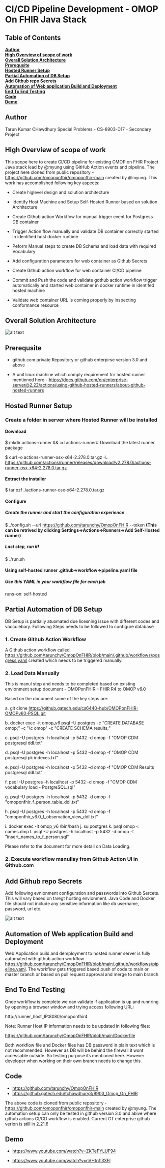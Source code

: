 # CI/CD Pipeline Development - OMOP On FHIR Java Stack

## Table of Contents
**[Author](#Author)**<br>
**[High Overview of scope of work](#High-Overview-of-scope-of-work)**<br>
**[Overall Solution Architecture](#Overall-Solution-Architecture)**<br>
**[Prerequsite](#Prerequsite)**<br>
**[Hosted Runner Setup](#Hosted-Runner-Setup)**<br>
**[Partial Automation of DB Setup](#Partial-Automation-of-DB-Setup)**<br>
**[Add Github repo Secrets](#Add-Github-repo-Secrets)**<br>
**[Automation of Web application Build and Deployment](#Automation-of-Web-application-Build-and-Deployment)**<br>
**[End To End Testing](#End-To-End-Testing)**<br>
**[Code](#Code)**<br>
**[Demo](#Demo)**<br>

## Author

Tarun Kumar CHawdhury
Special Problems - CS-8903-D17 - Secondary Project

## High Overview of scope of work

This scope here to create CI/CD pipeline for existing OMOP on FHIR Project Java stack  lead by @myung using GitHub Action events and pipeline. The project here cloned from public repository - https://github.com/omoponfhir/omoponfhir-main  created by @myung. This work has accomplished following key aspects:

- Create higlevel design and solution architecture

- Identify Host Machine and Setup Self-Hosted Runner based on solution Architecture

- Create Github action Workflow for manual trigger event for Postgress DB container

- Trigger Action flow manually and validate DB container correctly started in identified host docker runtime

- Peform Manual steps to create DB Schema and load data with  required Vocabulary

- Add configuration parameters for web container as Github Secrets

- Create Github action workflow for web container CI/CD pipeline

- Commit and Push the code and validate gothub action workflow trigger automatically and started web container in docker runtime in identifed hosted machine

- Validate web container URL is coming properly by inspecting conformance resource



## Overall Solution Architecture

![alt text](self-hosted-runner.png)

## Prerequsite

- github.com private Repository or github enterpirse version 3.0 and above

- A unit linux machine which comply requirement for hosted runner mentioned here - <https://docs.github.com/en/enterprise-server@2.22/actions/using-github-hosted-runners/about-github-hosted-runners>


## Hosted Runner Setup

### Create a folder in server where Hosted Runner will be installed

#### Download

$ mkdir actions-runner && cd actions-runner# Download the latest runner package

$ curl -o actions-runner-osx-x64-2.278.0.tar.gz -L https://github.com/actions/runner/releases/download/v2.278.0/actions-runner-osx-x64-2.278.0.tar.gz

#### Extract the installer

$ tar xzf ./actions-runner-osx-x64-2.278.0.tar.gz

#### Configure

##### Create the runner and start the configuration experience

$ ./config.sh --url https://github.com/tarunchy/OmopOnFHIR --token ****(This can be retrived by clicking Settings->Actions->Runners->Add Self-Hosted runner)****

##### Last step, run it!

$ ./run.sh

#### Using self-hosted runner .github->workflow->pipeline.yaml file

##### Use this YAML in your workflow file for each job

runs-on: self-hosted

## Partial Automation of DB Setup

DB Setup is partially atuomated due licesning issue with different codes and vacculebary. Following Steps needs to be followed to configure database

### 1. Create Github Action Workflow

A Github action workflow called https://github.com/tarunchy/OmopOnFHIR/blob/main/.github/workflows/posgress.yaml created which needs to be triggered manually.

### 2. Load Data Manually

This is manul step and needs to be completed based on existing envionment setup document - OMOPonFHIR – FHIR R4 to OMOP v6.0

Based on the document some of the key steps are:

a. git clone https://github.gatech.edu/cs6440-hub/OMOPonFHIR-OMOPv60-PSQL.git

b. docker exec -it omop_v6 psql -U postgres -c "CREATE DATABASE omop;" -c "\c omop" -c "CREATE SCHEMA results;"

c. psql -U postgres -h localhost -p 5432 -d omop -f "OMOP CDM postgresql ddl.txt"

d. psql -U postgres -h localhost -p 5432 -d omop -f "OMOP CDM postgresql pk indexes.txt"

e. psql -U postgres -h localhost -p 5432 -d omop -f "OMOP CDM Results postgresql ddl.txt"

f. psql -U postgres -h localhost -p 5432 -d omop -f "OMOP CDM vocabulary load - PostgreSQL.sql"

g. psql -U postgres -h localhost -p 5432 -d omop -f "omoponfhir_f_person_table_ddl.txt"

h. psql -U postgres -h localhost -p 5432 -d omop -f "omoponfhir_v6.0_f_observation_view_ddl.txt"

i. docker exec -it omop_v6 /bin/bash 
j. su postgres 
k. psql omop < names.dmp
l. psql -U postgres -h localhost -p 5432 -d omop -f "insert_names_to_f_person.sql"

Please refer to the document for more detail on Data Loading. 



### 2. Execute workflow manullay from Github Action UI in Github.com

## Add Github repo Secrets

Add following evnionment configuration and passwords into Github Sercets. This will vary based on taregt hosting envionment. Java Code and Docker file should not include any sensitive information like db username, password, url etc.

![alt text](add_secret.png)




## Automation of Web application Build and Deployment

Web Application build and demployment to hosted runner server is fully automated with github action workflow https://github.com/tarunchy/OmopOnFHIR/blob/main/.github/workflows/pipeline.yaml. The workflow gets triggered based push of code to main or master branch or based on pull request approval and merge to main branch. 

## End To End Testing

Once workflow is complete we can validate if application is up and runnring by opening a browser window and trying access following URL:

http://runner_host_IP:8080/omoponfhir4

Note: Runner Host IP information needs to be updated in following files:

https://github.com/tarunchy/OmopOnFHIR/blob/main/Dockerfile

Both workflow file and Docker files has DB password in plain text which is not recommended. However as DB will be behind the firewall it wont accessable outside. So testing purpose its mentioned here. However developer when working on their own branch needs to change this.

## Code

- https://github.com/tarunchy/OmopOnFHIR
- https://github.gatech.edu/tchawdhury3/8903_Omop_On_FHIR

The above code is cloned from public repository - https://github.com/omoponfhir/omoponfhir-main created by @myung. The automation setup can only be tested in github version 3.0 and abive where github actions CI/CD workflow is enabled. Current GT enterprise github verion is still in 2.21.6

## Demo

- <https://www.youtube.com/watch?v=ZKTeFYLUF94>

- <https://www.youtube.com/watch?v=nVHtn1l3XFI>
